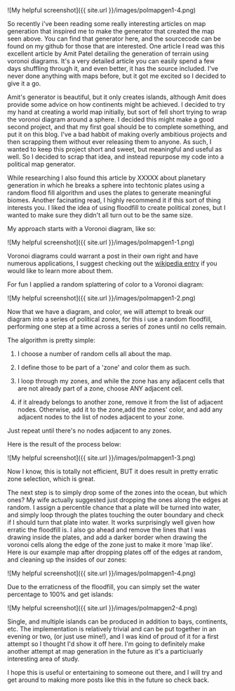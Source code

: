 
![My helpful screenshot]({{ site.url }}/images/polmapgen1-4.png)


So recently i've been reading some really interesting articles on map generation that inspired me to make the generator that created the map seen above.  You can find that generator here, and the sourcecode can be found on my github for those that are interested.  One article I read was this excellent article by Amit Patel detailing the generation of terrain using voronoi diagrams.  It's a very detailed article you can easily spend a few days shuffling through it, and even better, it has the source included. I've never done anything with maps before, but it got me excited so I decided to give it a go.

Amit's generator is beautiful, but it only creates islands, although Amit does provide some advice on how continents might be achieved.  I decided to try my hand at creating a world map initially, but sort of fell short trying to wrap the voronoi diagram around a sphere. I decided this might make a good second project, and that my first goal should be to complete something, and put it on this blog. I've a bad habbit of making overly ambitious projects and then scrapping them without ever releasing them to anyone.  As such, I wanted to keep this project short and sweet, but meaningful and useful as well. So I decided to scrap that idea, and instead repurpose my code into a political map generator.

While researching I also found this article by XXXXX about planetary generation in which he breaks a sphere into techtonic plates using a random flood fill algorithm and uses the plates to generate meaningful biomes.  Another facinating read, I highly recommend it if this sort of thing interests you. I liked the idea of using floodfill to create political zones, but I wanted to make sure they didn't all turn out to be the same size.

My approach starts with a Voronoi diagram, like so:

![My helpful screenshot]({{ site.url }}/images/polmapgen1-1.png)

Voronoi diagrams could warrant a post in their own right and have numerous applications, I suggest checking out the [wikipedia entry](http://en.wikipedia.org/wiki/Voronoi_diagram#Applications) if you would like to learn more about them. 

For fun I applied a random splattering of color to a Voronoi diagram:

![My helpful screenshot]({{ site.url }}/images/polmapgen1-2.png)



Now that we have a diagram, and color, we will attempt to break our diagram into a series of political zones, for this i use a random floodfill, performing one step at a time across a series of zones until no cells remain.

The algorithm is pretty simple:

1) I choose a number of random cells all about the map.

2) I define those to be part of a 'zone' and color them as such.

3) I loop through my zones, and while the zone has any adjacent cells that are not already part of a zone, choose ANY adjacent cell.

4) if it already belongs to another zone, remove it from the list of adjacent nodes.  Otherwise, add it to the zone,add the zones' color,  and add any adjacent nodes to the list of nodes adjacent to your zone.

Just repeat until there's no nodes adjacent to any zones.

Here is the result of the process below:

![My helpful screenshot]({{ site.url }}/images/polmapgen1-3.png)

Now I know, this is totally not efficient, BUT it does result in pretty erratic zone selection, which is great. 


The next step is to simply drop some of the zones into the ocean, but which ones?  My wife actually suggested just dropping the ones along the edges at random.  I assign a percentile chance that a plate will be turned into water, and simply loop through the plates touching the outer boundary and check if I should turn that plate into water.  It works surprisingly well given how erratic the floodfill is. I also go ahead and remove the lines that I was drawing inside the plates, and add a darker border when drawing the voronoi cells along the edge of the zone just to make it more 'map like'.
Here is our example map after dropping plates off of the edges at random, and cleaning up the insides of our zones:

![My helpful screenshot]({{ site.url }}/images/polmapgen1-4.png)





Due to the erraticness of the floodfill, you can simply set the water percentage to 100% and get islands:


![My helpful screenshot]({{ site.url }}/images/polmapgen2-4.png)


Single, and multiple islands can be produced in addition to bays, continents, etc.  The implementation is relatively trivial and can be put together in an evening or two, (or just use mine!), and I was kind of proud of it for a first attempt so I thought I'd show it off here.  I'm going to definitely make another attempt at map generation in the future as it's a particiuarly interesting area of study.


I hope this is useful or entertaining to someone out there, and I will try and get around to making more posts like this in the future so check back.